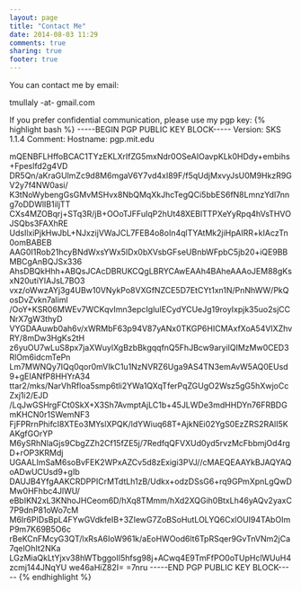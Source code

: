 ```yaml
---
layout: page
title: "Contact Me"
date: 2014-08-03 11:29
comments: true
sharing: true
footer: true
---
```

You can contact me by email:

tmullaly -at- gmail.com

If you prefer confidential communication, please use my pgp key:
{% highlight bash %}
-----BEGIN PGP PUBLIC KEY BLOCK-----
Version: SKS 1.1.4
Comment: Hostname: pgp.mit.edu

mQENBFLHffoBCAC1TYzEKLXrIfZG5mxNdr0OSeAIOavpKLk0HDdy+embihs+Fpeslfd2g4VD
DR5Qn/aKraGUlmZc9d8M6mgaV6Y7vd4xI89F/f5qUdjMxvyJsU0M9HkzR9GV2y7f4NW0asi/
K3tNoWybengGsGMvMSHvx8NbQMqXkJhcTegQCi5bbES6fN8LmnzYdI7nng7oDDWlIB1iljTT
CXs4MZOBqrj+STq3R/jB+OOoTJFFuIqP2hUt48XEBlTTPXeYyRpq4hVsTHVOJSQbs3FAXhRE
UdsIlxiPjkHwJbL+NJxzijVWaJCL7FEB4o8oIn4qlTYAtMk2jiHpAIRR+kIAczTn0omBABEB
AAG0I1Rob21hcyBNdWxsYWx5IDx0bXVsbGFseUBnbWFpbC5jb20+iQE9BBMBCgAnBQJSx336
AhsDBQkHhh+ABQsJCAcDBRUKCQgLBRYCAwEAAh4BAheAAAoJEM88gKsxN20utiYIAJsL7BO3
vxz/oWwzAYj3g4UBw10VNykPo8VXGfNZCE5D7EtCYt1xn1N/PnNhWW/PkQosDvZvkn7aliml
/OoY+KSR06MWEv7WCKqvImn3epcIgluIECydYCUeJg19royIxpjk35uo2sjCCNrX7gW3thyD
VYGDAAuwb0ah6v/xWRMbF63p94V87yANx0TKGP6HICMAxfXoA54VIXZhvRY/8mDw3HgKs2tH
z6yuOU7wLuS8px7jaXWuylXgBzbBkgqqfnQ5FhJBcw9aryilQIMzMw0CED3RlOm6idcmTePn
Lm7MWNQy7IQq0qor0mVIkC1u1NzNVRZ6Uga9AS4TN3emAvW5AQ0EUsd9+gEIANfP8HHYrA34
ttar2/mks/NarVhRfloa5smp6tli2YWa1QXqTferPqZGUgO2Wsz5gG5hXwjoCcZxj1i2/EJD
/LqJwGSHrgFCt0SkX+X3Sh7AvmptAjLC1b+45JLWDe3mdHHDYn76FRBDGmKHCN0r1SWemNF3
FjFPRrnPhifcI8XTEo3MYslXPQK/ldYWiuq68T+AjkNEi02YgS0EzZRS2RAlI5KAKgfGOrYP
M6ySRhNlaGjs9CbgZZh2Cf15fZE5j/7RedfqQFVXUd0yd5rvzMcFbbmjOd4rgD+rOP3KRMdj
UGAALImSaM6soBvFEK2WPxAZCv5d8zExigi3PVJ//cMAEQEAAYkBJAQYAQoADwUCUsd9+gIb
DAUJB4YfgAAKCRDPPICrMTdtLh1zB/Udkx+odzDSsG6+rq9GPmXpnLgQwDMw0HFhbc4JlWU/
eBbIKN2xL3KNhoJHCeom6D/hXq8TMmm/hXd2XQGih0BtxLh46yAQv2yaxC7P9dnP81oWo7cM
M6Ir6PIDsBpL4FYwGVdkfeIB+3ZIewG7ZoBSoHutLOLYQ6CxlOUI94TAbOImP9m7K69B5O6c
rBeKCnFMcyG3QT/lxRsA6IoW961k/aEoHWOod6lt6TpRSqer9GvTnVNm2jCa7qelOhIt2NKa
LGzMiaQkLtYjxv38hWTbggoII5hfsg98j+ACwq4E9TmFfPO0oTUpHclWUuH4zcmj144JNqYU
we46aHiZ82I=
=7nru
-----END PGP PUBLIC KEY BLOCK-----
{% endhighlight %}